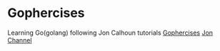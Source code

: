 # Gophercises

Learning Go(golang) following Jon Calhoun tutorials
[Gophercises](https://gophercises.com/)
[Jon Channel](https://www.youtube.com/channel/UC4dBqUCzhP0GQz2B-Bbtmig)
